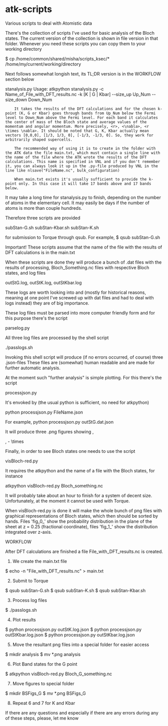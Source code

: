 # atk-scripts
Various scripts to deal with Atomistic data

There's the collection of scripts I've used for basic analysis of the Bloch states. The current version of the collection is shown in file version in that folder. Whenever you need these scripts you can copy them to your working directory

$ cp /home/common/shared/misha/scripts_ksec/* /home/my/current/working/directory

Next follows somewhat longish text, its TL;DR version is in the WORKFLOW section below

stanalysis.py
        Usage:  atkpython stanalysis.py -c Name_of_File_with_DFT_results.nc -k [K | G | Kbar] --size_up Up_Num --size_down Down_Num

        It takes the results of the DFT calculations and for the chosen k-point (K, G or Kbar) goes through bands from Up_Num below the Fermi level to Down_Num above the Fermi level. For each band it calculates the center of mass of the Bloch state and average values of the momentum and angular momentum. More precisely, <r>, <\nabla>, <r \times \nabla>. It should be noted that G, K, Kbar actually mean vectors [0,0,0], [1/3, 1/3, 0], [-1/3, -1/3, 0]. So, they work for arbitrarily shaped supercells.

        The recommended way of using it is to create in the folder with the ATK data the file main.txt, which must contain a single line with the name of the file where the ATK wrote the results of the DFT calculations. This name is specified in VNL and if you don't remember it, you can always look it up in the .py-file produced by VNL in the line like nlsave("FileName.nc", bulk_configuration)

        When main.txt exists it's usually sufficient to provide the k-point only. In this case it will take 17 bands above and 17 bands below.

It may take a long time for stanalysis.py to finish, depending on the number of atoms in the elementary cell. It may easily be days if the number of atoms is more than couple hundreds.

Therefore three scripts are provided

subStan-G.sh
subStan-Kbar.sh
subStan-K.sh

for submission to Torque through qsub. For example, $ qsub subStan-G.sh


Important! These scripts assume that the name of the file with the results of DFT calculations is in the main.txt

When these scripts are done they will produce a bunch of .dat files with the results of processing, Bloch_Something.nc files with respective Bloch states,  and log files

outStG.log, outStK.log, outStKbar.log

These logs are worth looking into and (mostly for historical reasons, meaning at one point I've screwed up with dat files and had to deal with logs instead) they are of big importance.

These log files must be parsed into more computer friendly form and for this purpose there's the script

parselog.py

All three log files are processed by the shell script

./passlogs.sh

Invoking this shell script will produce (if no errors occurred, of course) three .json-files These files are (somewhat) human readable and are made for further automatic analysis.

At the moment such "further analysis" is simple plotting. For this there's the script

processjson.py

It's envoked by (the usual python is sufficient, no need for atkpython)

python processjson.py FileName.json

For example, python processjson.py outStG.dat.json

It will produce three .png figures showing <r>, <p>, <L> - <r> \times <p>

Finally, in order to see Bloch states one needs to use the script

visBloch-red.py

It requires the atkpython and the name of a file with the Bloch states, for instance

atkpython visBloch-red.py Bloch_something.nc

It will probably take about an hour to finish for a system of decent size. Unfortunately, at the moment it cannot be used with Torque.

When visBloch-red.py is done it will make the whole bunch of png files with graphical representations of Bloch states, which then should be sorted by hands. Files 'fig_0_' show the probability distribution in the plane of the sheet at z = 0.25 (fractional coordinate), files 'fig_1_' show the distribution integrated over z-axis.

WORKFLOW

After DFT calculations are finished a file File_with_DFT_results.nc is created.

1. We create the main.txt file

$ echo -n "File_with_DFT_results.nc" > main.txt

2. Submit to Torque

$ qsub subStan-G.sh
$ qsub subStan-K.sh
$ qsub subStan-Kbar.sh

3. Process log files

$ ./passlogs.sh

4. Plot results

$ python processjson.py outStK.log.json
$ python processjson.py outStKbar.log.json
$ python processjson.py outStKbar.log.json

5. Move the resultant png files into a special folder for easier access

$ mkdir analysis
$ mv *.png analysis

6. Plot Band states for the G point

$ atkpython visBloch-red.py Bloch_G_something.nc

7. Move figures to special folder

$ mkdir BSFigs_G
$ mv *.png BSFigs_G

8. Repeat 6 and 7 for K and Kbar

If there are any questions and especially if there are any errors during any of these steps, please, let me know
